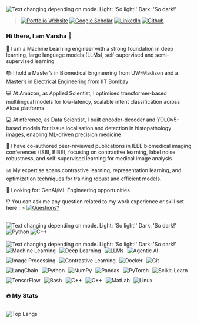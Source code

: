 <picture>
<source media="(prefers-color-scheme: dark)" srcset="https://readme-typing-svg.demolab.com?font=IBM+Plex+Mono&weight=500&size=30&duration=4000&pause=1500&color=F7F7F7&width=435&lines=About+Me%3A"/>
  <img alt="Text changing depending on mode. Light: 'So light!' Dark: 'So dark!'" src="https://readme-typing-svg.demolab.com?font=IBM+Plex+Mono&weight=500&size=30&duration=4000&pause=1500&color=000000&width=435&lines=About+Me%3A">
</picture>

> <div display="flex">
>  <a href="https://varshasatish.github.io/" target="_blank" rel="noopener noreferrer" > <img src="https://img.shields.io/badge/website-4EAA25?style=for-the-badge&logo=About.me&logoColor=white" alt="Portfolio Website"/></a>
>  <a href="https://scholar.google.com/citations?user=googlescholar-id&user=qJVeaUUAAAAJ" target="_blank" rel="noopener noreferrer" > <img src="https://img.shields.io/badge/Google Scholar-1a5276?style=for-the-badge&logo=medium&logoColor=white" alt="Google Scholar"/></a>
>  <a href="https://www.linkedin.com/in/varsha-satish/" target="_blank" rel="noopener noreferrer" > <img src="https://img.shields.io/badge/LinkedIn-0077B5?style=for-the-badge&logo=linkedin&logoColor=white" alt="LinkedIn"/></a>
>  <a href="https://github.com//varshasatish" target="_blank" rel="noopener noreferrer" > <img src="https://img.shields.io/badge/GitHub-100000?style=for-the-badge&logo=github&logoColor=white" alt="Github"/></a>

</div>

### Hi there, I am Varsha 👋

📎 I am a Machine Learning engineer with a strong foundation in deep learning, large language models (LLMs), self-supervised and semi-supervised learning 

📚 I hold a Master’s in Biomedical Engineering from UW-Madison and a Master’s in Electrical Engineering from IIT Bombay

💻 At Amazon, as Applied Scientist, I optimised transformer-based multilingual models for low-latency, scalable intent classification across Alexa platforms

💻 At nference, as Data Scientist, I built encoder-decoder and YOLOv5-based models for tissue localisation and detection in histopathology images, enabling ML-driven precision medicine

🔖 I have co-authored peer-reviewed publications in IEEE biomedical imaging conferences (ISBI, BIBE), focusing on contrastive learning, label noise robustness, and self-supervised learning for medical image analysis

📊 My expertise spans contrastive learning, representation learning, and optimization techniques for training robust and efficient models.

🔎 Looking for: GenAI/ML Engineering opportunities

⁉ You can ask me any question related to my work experience or skill set here : >  <a href="https://huggingface.co/spaces/Varsha932/career_conversation" target="_blank" rel="noopener noreferrer" > <img src="https://img.shields.io/badge/Questions?-100000?style=for-the-badge&logo=github&logoColor=white" alt="Questions?"/></a>


<br />
<picture>
<source media="(prefers-color-scheme: dark)" srcset="https://readme-typing-svg.demolab.com?font=IBM+Plex+Mono&weight=500&size=30&duration=4000&pause=1500&color=F7F7F7&width=435&lines=Top+Languages%3A"/>
  <img alt="Text changing depending on mode. Light: 'So light!' Dark: 'So dark!'" src="https://readme-typing-svg.demolab.com?font=IBM+Plex+Mono&weight=500&size=30&duration=4000&pause=1500&color=000000&width=435&lines=Top+Languages%3A">
</picture>

<div display="flex">
  <img src="https://img.shields.io/badge/Python-14354C?style=for-the-badge&logo=python&logoColor=white" alt="Python"/>
  <img src="https://img.shields.io/badge/C%2B%2B-00599C?style=for-the-badge&logo=c%2B%2B&logoColor=white" alt="C++"/>
</div>

<br />


<picture>
<source media="(prefers-color-scheme: dark)" srcset="https://readme-typing-svg.demolab.com?font=IBM+Plex+Mono&weight=500&size=30&duration=4000&pause=1500&color=F7F7F7&width=435&lines=Top+Skills%3A"/>
  <img alt="Text changing depending on mode. Light: 'So light!' Dark: 'So dark!'" src="https://readme-typing-svg.demolab.com?font=IBM+Plex+Mono&weight=500&size=30&duration=4000&pause=1500&color=000000&width=435&lines=Top+Skills%3A">
</picture>

<div style="display:flex; flex-wrap: wrap; gap: 10px;">
  <img src="https://img.shields.io/badge/Machine Learning-013243?style=for-the-badge&logo=numpy&logoColor=white" alt="Machine Learning"/>
  <img src="https://img.shields.io/badge/Deep Learning-28b463?style=for-the-badge&logo=githubactions&logoColor=white" alt="Deep Learning"/>
  <img src="https://img.shields.io/badge/LLMs-2496ED?style=for-the-badge&logo=docker&logoColor=white" alt="LLMs"/>
  <img src="https://img.shields.io/badge/Agentic AI-013243?style=for-the-badge&logo=numpy&logoColor=white" alt="Agentic AI"/>
  <img src="https://img.shields.io/badge/Image Processing-F05032?style=for-the-badge&logo=numpy&logoColor=white" alt="Image Processing"/>
  <img src="https://img.shields.io/badge/Contrastive Learning-0076A8?style=for-the-badge&logo=numpy&logoColor=white" alt="Contrastive Learning"/>
  <img src="https://img.shields.io/badge/Docker-2496ED?style=for-the-badge&logo=docker&logoColor=white" alt="Docker"/>
  <img src="https://img.shields.io/badge/Git-F05032?style=for-the-badge&logo=git&logoColor=white" alt="Git"/>
  <img src="https://img.shields.io/badge/LangChain-000000?style=for-the-badge&logo=langchain&logoColor=white" alt="LangChain"/>
  <img src="https://img.shields.io/badge/Python-3776AB?style=for-the-badge&logo=python&logoColor=white" alt="Python"/>
  <img src="https://img.shields.io/badge/NumPy-0884ea0?style=for-the-badge&logo=numpy&logoColor=white" alt="NumPy"/>
  <img src="https://img.shields.io/badge/Pandas-150458?style=for-the-badge&logo=pandas&logoColor=white" alt="Pandas"/>
  <img src="https://img.shields.io/badge/PyTorch-EE4C2C?style=for-the-badge&logo=pytorch&logoColor=white" alt="PyTorch"/>
  <img src="https://img.shields.io/badge/Scikit--Learn-F7931E?style=for-the-badge&logo=scikitlearn&logoColor=white" alt="Scikit-Learn"/>
  <img src="https://img.shields.io/badge/TensorFlow-FF6F00?style=for-the-badge&logo=tensorflow&logoColor=white" alt="TensorFlow"/>
  <img src="https://img.shields.io/badge/Bash-4EAA25?style=for-the-badge&logo=gnubash&logoColor=white" alt="Bash"/>
  <img src="https://img.shields.io/badge/C++-00599C?style=for-the-badge&logo=c%2B%2B&logoColor=white" alt="C++"/>
  <img src="https://img.shields.io/badge/OpenCV-eb984e?style=for-the-badge&logo=opencv%2B%2B&logoColor=white" alt="C++"/>
  <img src="https://img.shields.io/badge/MatLab-0076A8?style=for-the-badge&logo=mathworks&logoColor=white" alt="MatLab"/>
  <img src="https://img.shields.io/badge/Linux-F05032?style=for-the-badge&logo=linux&logoColor=white" alt="Linux"/>
</div>


### :fire: My Stats 
<img src="https://komarev.com/ghpvc/?username=VarshaSatish&style=flat-square&color=blue" alt=""/>


![Top Langs](https://github-readme-stats.vercel.app/api/top-langs/?username=VarshaSatish&layout=compact&theme=radical)

